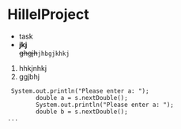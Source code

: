 # HillelProject
- task
- **jkj**   
~~ghgjh~~`jhbgjkhkj`
1. hhkjnhkj
1. ggjbhj
```
 System.out.println("Please enter a: ");
        double a = s.nextDouble();
        System.out.println("Please enter a: ");
        double b = s.nextDouble();
...

